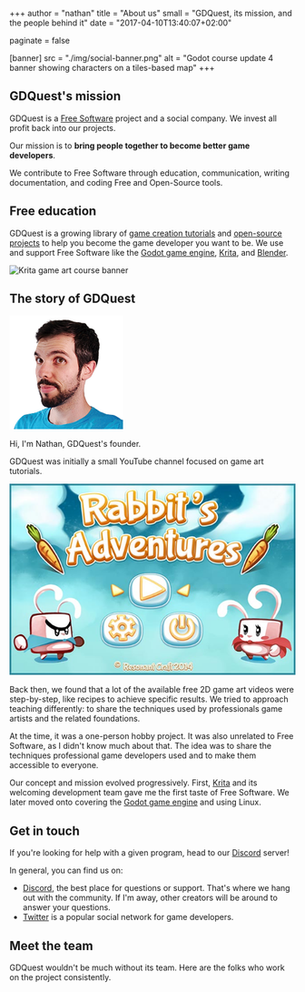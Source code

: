 +++
author = "nathan"
title = "About us"
small = "GDQuest, its mission, and the people behind it"
date = "2017-04-10T13:40:07+02:00"

paginate = false

[banner]
src = "./img/social-banner.png"
alt = "Godot course update 4 banner showing characters on a tiles-based map"
+++

## GDQuest's mission

GDQuest is a [Free Software](//en.wikipedia.org/wiki/Free_software) project and a social company. We invest all profit back into our projects.

Our mission is to **bring people together to become better game developers**.

We contribute to Free Software through education, communication, writing documentation, and coding Free and Open-Source tools.

## Free education

GDQuest is a growing library of [game creation tutorials](/tutorial) and [open-source projects](https://github.com/GDQuest/) to help you become the game developer you want to be. We use and support Free Software like the [Godot game engine](//godotengine.org/), [Krita](//krita.org/en/), and [Blender](//www.blender.org/).

![Krita game art course banner](/krita/game-art-quest/painterly-game-art-banner.jpg)

## The story of GDQuest

![Portrait of Nathan, GDQuest founder](./img/nathan.png)

Hi, I'm Nathan, GDQuest's founder.

GDQuest was initially a small YouTube channel focused on game art tutorials.

![Screenshot of an old game project with rabbits](./img/rabbit-adventures-resonant-craft.jpg)

Back then, we found that a lot of the available free 2D game art videos were step-by-step, like recipes to achieve specific results. We tried to approach teaching differently: to share the techniques used by professionals game artists and the related foundations.

At the time, it was a one-person hobby project. It was also unrelated to Free Software, as I didn't know much about that. The idea was to share the techniques professional game developers used and to make them accessible to everyone.

Our concept and mission evolved progressively. First, [Krita](//krita.org/en/) and its welcoming development team gave me the first taste of Free Software. We later moved onto covering the [Godot game engine](//godotengine.org/) and using Linux.

## Get in touch

If you're looking for help with a given program, head to our [Discord](//discord.gg/KVaCsSP) server!

In general, you can find us on:

- [Discord](//discord.gg/KVaCsSP), the best place for questions or support. That's where we hang out with the community. If I'm away, other creators will be around to answer your questions.
- [Twitter](//twitter.com/NathanGDQuest) is a popular social network for game developers.

## Meet the team

GDQuest wouldn't be much without its team. Here are the folks who work on the project consistently.
